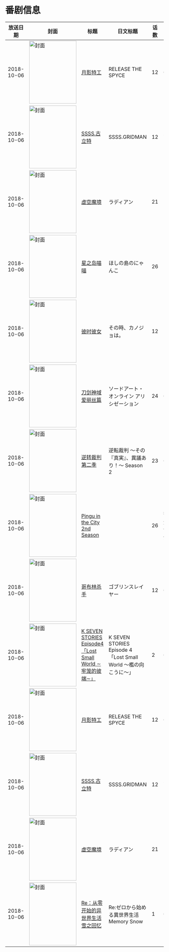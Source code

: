 # 番剧信息

|放送日期|封面|标题|日文标题|话数|评分|评分人数|
|---|---|---|---|---|---|---|
|2018-10-06|<img src="https://lain.bgm.tv/pic/cover/c/7d/9a/236510_wa77s.jpg" alt="封面" style="width:150px;height:200px;object-fit:cover;">|[月影特工](https://bangumi.tv/subject/236510)|RELEASE THE SPYCE|12|6.3|1738人评分|
|2018-10-06|<img src="https://lain.bgm.tv/pic/cover/c/d1/78/218712_c2Db6.jpg" alt="封面" style="width:150px;height:200px;object-fit:cover;">|[SSSS.古立特](https://bangumi.tv/subject/218712)|SSSS.GRIDMAN|12|7.1|9569人评分|
|2018-10-06|<img src="https://lain.bgm.tv/pic/cover/c/ba/48/236597_o033R.jpg" alt="封面" style="width:150px;height:200px;object-fit:cover;">|[虚空魔境](https://bangumi.tv/subject/236597)|ラディアン|21|5.5|138人评分|
|2018-10-06|<img src="https://lain.bgm.tv/pic/cover/c/66/c3/262384_2e16B.jpg" alt="封面" style="width:150px;height:200px;object-fit:cover;">|[星之岛喵喵](https://bangumi.tv/subject/262384)|ほしの島のにゃんこ|26|||
|2018-10-06|<img src="https://lain.bgm.tv/pic/cover/c/e4/2c/259054_rKrrj.jpg" alt="封面" style="width:150px;height:200px;object-fit:cover;">|[彼时彼女](https://bangumi.tv/subject/259054)|その時、カノジョは。|12|5.9|175人评分|
|2018-10-06|<img src="https://lain.bgm.tv/pic/cover/c/4a/5d/225604_97yaR.jpg" alt="封面" style="width:150px;height:200px;object-fit:cover;">|[刀剑神域 爱丽丝篇](https://bangumi.tv/subject/225604)|ソードアート・オンライン アリシゼーション|24|6.2|7764人评分|
|2018-10-06|<img src="https://lain.bgm.tv/pic/cover/c/f8/65/240499_bzZmH.jpg" alt="封面" style="width:150px;height:200px;object-fit:cover;">|[逆转裁判 第二季](https://bangumi.tv/subject/240499)|逆転裁判 ～その『真実』、異議あり！～ Season 2|23|6.2|949人评分|
|2018-10-06|<img src="https://lain.bgm.tv/pic/cover/c/f2/a7/283655_8nnQz.jpg" alt="封面" style="width:150px;height:200px;object-fit:cover;">|[Pingu in the City 2nd Season](https://bangumi.tv/subject/283655)||26|暂无评分|少于10人评分|
|2018-10-06|<img src="https://lain.bgm.tv/pic/cover/c/c7/2a/238006_OJZy1.jpg" alt="封面" style="width:150px;height:200px;object-fit:cover;">|[哥布林杀手](https://bangumi.tv/subject/238006)|ゴブリンスレイヤー|12|6.7|6782人评分|
|2018-10-06|<img src="https://lain.bgm.tv/pic/cover/c/37/5f/251987_IlI03.jpg" alt="封面" style="width:150px;height:200px;object-fit:cover;">|[K SEVEN STORIES Episode4「Lost Small World ∼牢笼的彼端∼」](https://bangumi.tv/subject/251987)|K SEVEN STORIES Episode 4「Lost Small World ～檻の向こうに～」|2|6.4|300人评分|
|2018-10-06|<img src="https://lain.bgm.tv/pic/cover/c/7d/9a/236510_wa77s.jpg" alt="封面" style="width:150px;height:200px;object-fit:cover;">|[月影特工](https://bangumi.tv/subject/236510)|RELEASE THE SPYCE|12|6.3|1738人评分|
|2018-10-06|<img src="https://lain.bgm.tv/pic/cover/c/d1/78/218712_c2Db6.jpg" alt="封面" style="width:150px;height:200px;object-fit:cover;">|[SSSS.古立特](https://bangumi.tv/subject/218712)|SSSS.GRIDMAN|12|7.1|9569人评分|
|2018-10-06|<img src="https://lain.bgm.tv/pic/cover/c/ba/48/236597_o033R.jpg" alt="封面" style="width:150px;height:200px;object-fit:cover;">|[虚空魔境](https://bangumi.tv/subject/236597)|ラディアン|21|5.5|138人评分|
|2018-10-06|<img src="https://lain.bgm.tv/pic/cover/c/12/61/225462_j7I3O.jpg" alt="封面" style="width:150px;height:200px;object-fit:cover;">|[Re：从零开始的异世界生活 雪之回忆](https://bangumi.tv/subject/225462)|Re:ゼロから始める異世界生活 Memory Snow|1|6.9|3923人评分|
